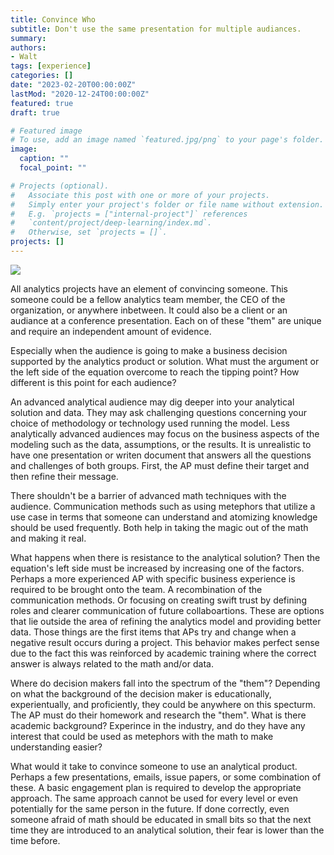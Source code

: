 ```yaml
---
title: Convince Who
subtitle: Don't use the same presentation for multiple audiances.
summary: 
authors:
- Walt
tags: [experience]
categories: []
date: "2023-02-20T00:00:00Z"
lastMod: "2020-12-24T00:00:00Z"
featured: true
draft: true

# Featured image
# To use, add an image named `featured.jpg/png` to your page's folder. 
image:
  caption: ""
  focal_point: ""

# Projects (optional).
#   Associate this post with one or more of your projects.
#   Simply enter your project's folder or file name without extension.
#   E.g. `projects = ["internal-project"]` references 
#   `content/project/deep-learning/index.md`.
#   Otherwise, set `projects = []`.
projects: []
---
```


![](./depositphotos_95532628-stock-photo-with-time-comes-experience-quote.jpg)

All analytics projects have an element of convincing someone. This someone could be a fellow analytics team member, the CEO of the organization, or anywhere inbetween. It could also be a client or an audiance at a conference presentation. Each on of these "them" are unique and require an independent amount of evidence. 

Especially when the audience is going to make a business decision supported by the analytics product or solution. What must the argument or the left side of the equation overcome to reach the tipping point? How different is this point for each audience? 

An advanced analytical audience may dig deeper into your analytical solution and data. They may ask challenging questions concerning your choice of methodology or technology used running the model. Less analytically advanced audiences may focus on the business aspects of the modeling such as the data, assumptions, or the results. It is unrealistic to have one presentation or writen document that answers all the questions and challenges of both groups. First, the AP must define their target and then refine their message. 

There shouldn't be a barrier of advanced math techniques with the audience. Communication methods such as using metephors that utilize a use case in terms that someone can understand and atomizing knowledge should be used frequently. Both help in taking the magic out of the math and making it real. 

What happens when there is resistance to the analytical solution? Then the equation's left side must be increased by increasing one of the factors. Perhaps a more experienced AP with specific business experience is required to be brought onto the team. A recombination of the communication methods. Or focusing on creating swift trust by defining roles and clearer communication of future collaboartions. These are options that lie outside the area of refining the analytics model and providing better data. Those things are the first items that APs try and change when a negative result occurs during a project. This behavior makes perfect sense due to the fact this was reinforced by academic training where the correct answer is always related to the math and/or data. 

Where do decision makers fall into the spectrum of the "them"? Depending on what the background of the decision maker is educationally, experientually, and proficiently, they could be anywhere on this specturm. The AP must do their homework and research the "them". What is there academic background? Experince in the industry, and do they have any interest that could be used as metephors with the math to make understanding easier?

What would it take to convince someone to use an analytical product. Perhaps a few presentations, emails, issue papers, or some combination of these. A basic engagement plan is required to develop the appropriate approach. The same approach cannot be used for every level or even potentially for the same person in the future. If done correctly, even someone afraid of math should be educated in small bits so that the next time they are introduced to an analytical solution, their fear is lower than the time before. 